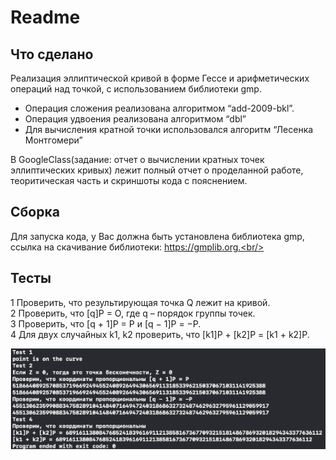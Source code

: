 # Readme

## Что сделано

Реализация эллиптической кривой в форме Гессе и арифметических операций над точкой, с использованием библиотеки gmp.<br/>

- Операция сложения реализована алгоритмом “add-2009-bkl”.<br/>
- Операция удвоения реализована алгоритмом “dbl”<br/>
- Для вычисления кратной точки использовался алгоритм “Лесенка Монтгомери”<br/>


В GoogleClass(задание: отчет о вычислении кратных точек эллиптических кривых) лежит полный отчет о проделанной работе, теоритическая часть и скриншоты кода с пояснением.

## Сборка

Для запуска кода, у Вас должна быть установлена библиотека gmp, ссылка на скачивание библиотеки: https://gmplib.org.<br/>

## Тесты 

1 Проверить, что результирующая точка Q лежит на кривой.<br/>
2 Проверить, что [q]P = O, где q – порядок группы точек.<br/>
3 Проверить, что [q + 1]P = P и [q − 1]P = −P.<br/>
4 Для двух случайных k1, k2 проверить, что [k1]P + [k2]P = [k1 + k2]P.<br/>

![скриншот тестов](https://github.com/bulgvkov/hesse_curve/blob/main/screenshotOfTests.png)
